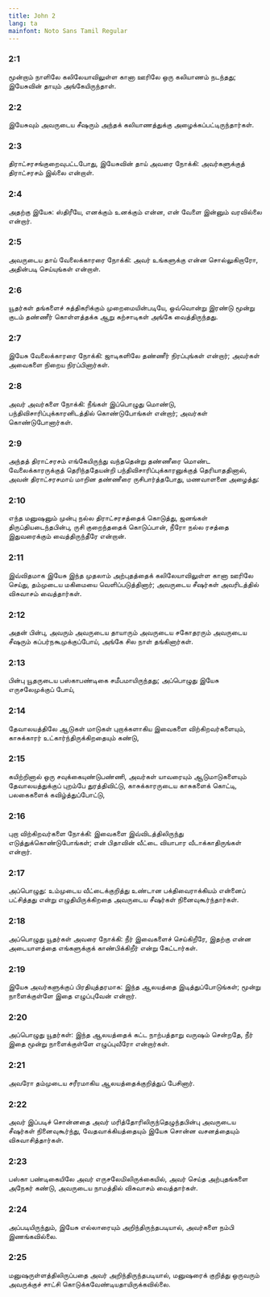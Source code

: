 ```yaml
---
title: John 2
lang: ta
mainfont: Noto Sans Tamil Regular
---
```


###  2:1

மூன்றாம் நாளிலே கலிலேயாவிலுள்ள கானா ஊரிலே ஒரு கலியாணம் நடந்தது; இயேசுவின் தாயும் அங்கேயிருந்தாள்.

###  2:2

இயேசுவும் அவருடைய சீஷரும் அந்தக் கலியாணத்துக்கு அழைக்கப்பட்டிருந்தார்கள்.

###  2:3

திராட்சரசங்குறைவுபட்டபோது, இயேசுவின் தாய் அவரை நோக்கி: அவர்களுக்குத் திராட்சரசம் இல்லை என்றாள்.

###  2:4

அதற்கு இயேசு: ஸ்திரீயே, எனக்கும் உனக்கும் என்ன, என் வேளை இன்னும் வரவில்லை என்றார்.

###  2:5

அவருடைய தாய் வேலைக்காரரை நோக்கி: அவர் உங்களுக்கு என்ன சொல்லுகிறாரோ, அதின்படி செய்யுங்கள் என்றாள்.

###  2:6

யூதர்கள் தங்களைச் சுத்திகரிக்கும் முறைமையின்படியே, ஒவ்வொன்று இரண்டு மூன்று குடம் தண்ணீர் கொள்ளத்தக்க ஆறு கற்சாடிகள் அங்கே வைத்திருந்தது.

###  2:7

இயேசு வேலைக்காரரை நோக்கி: ஜாடிகளிலே தண்ணீர் நிரப்புங்கள் என்றார்; அவர்கள் அவைகளை நிறைய நிரப்பினார்கள்.

###  2:8

அவர் அவர்களை நோக்கி: நீங்கள் இப்பொழுது மொண்டு, பந்திவிசாரிப்புக்காரனிடத்தில் கொண்டுபோங்கள் என்றார்; அவர்கள் கொண்டுபோனார்கள்.

###  2:9

அந்தத் திராட்சரசம் எங்கேயிருந்து வந்ததென்று தண்ணீரை மொண்ட வேலைக்காரருக்குத் தெரிந்ததேயன்றி பந்திவிசாரிப்புக்காரனுக்குத் தெரியாததினால், அவன் திராட்சரசமாய் மாறின தண்ணீரை ருசிபார்த்தபோது, மணவாளனை அழைத்து:

###  2:10

எந்த மனுஷனும் முன்பு நல்ல திராட்சரசத்தைக் கொடுத்து, ஜனங்கள் திருப்தியடைந்தபின்பு, ருசி குறைந்ததைக் கொடுப்பான், நீரோ நல்ல ரசத்தை இதுவரைக்கும் வைத்திருந்தீரே என்றான்.

###  2:11

இவ்விதமாக இயேசு இந்த முதலாம் அற்புதத்தைக் கலிலேயாவிலுள்ள கானா ஊரிலே செய்து, தம்முடைய மகிமையை வெளிப்படுத்தினார்; அவருடைய சீஷர்கள் அவரிடத்தில் விசுவாசம் வைத்தார்கள்.

###  2:12

அதன் பின்பு, அவரும் அவருடைய தாயாரும் அவருடைய சகோதரரும் அவருடைய சீஷரும் கப்பர்நகூமுக்குப்போய், அங்கே சில நாள் தங்கினார்கள்.

###  2:13

பின்பு யூதருடைய பஸ்காபண்டிகை சமீபமாயிருந்தது; அப்பொழுது இயேசு எருசலேமுக்குப் போய்,

###  2:14

தேவாலயத்திலே ஆடுகள் மாடுகள் புறாக்களாகிய இவைகளை விற்கிறவர்களையும், காசுக்காரர் உட்கார்ந்திருக்கிறதையும் கண்டு,

###  2:15

கயிற்றினால் ஒரு சவுக்கையுண்டுபண்ணி, அவர்கள் யாவரையும் ஆடுமாடுகளையும் தேவாலயத்துக்குப் புறம்பே துரத்திவிட்டு, காசுக்காரருடைய காசுகளைக் கொட்டி, பலகைகளைக் கவிழ்த்துப்போட்டு,

###  2:16

புறா விற்கிறவர்களை நோக்கி: இவைகளை இவ்விடத்திலிருந்து எடுத்துக்கொண்டுபோங்கள்; என் பிதாவின் வீட்டை வியாபார வீடாக்காதிருங்கள் என்றார்.

###  2:17

அப்பொழுது: உம்முடைய வீட்டைக்குறித்து உண்டான பக்திவைராக்கியம் என்னைப் பட்சித்தது என்று எழுதியிருக்கிறதை அவருடைய சீஷர்கள் நினைவுகூர்ந்தார்கள்.

###  2:18

அப்பொழுது யூதர்கள் அவரை நோக்கி: நீர் இவைகளைச் செய்கிறீரே, இதற்கு என்ன அடையாளத்தை எங்களுக்குக் காண்பிக்கிறீர் என்று கேட்டார்கள்.

###  2:19

இயேசு அவர்களுக்குப் பிரதியுத்தரமாக: இந்த ஆலயத்தை இடித்துப்போடுங்கள்; மூன்று நாளைக்குள்ளே இதை எழுப்புவேன் என்றார்.

###  2:20

அப்பொழுது யூதர்கள்: இந்த ஆலயத்தைக் கட்ட நாற்பத்தாறு வருஷம் சென்றதே, நீர் இதை மூன்று நாளைக்குள்ளே எழுப்புவீரோ என்றார்கள்.

###  2:21

அவரோ தம்முடைய சரீரமாகிய ஆலயத்தைக்குறித்துப் பேசினார்.

###  2:22

அவர் இப்படிச் சொன்னதை அவர் மரித்தோரிலிருந்தெழுந்தபின்பு அவருடைய சீஷர்கள் நினைவுகூர்ந்து, வேதவாக்கியத்தையும் இயேசு சொன்ன வசனத்தையும் விசுவாசித்தார்கள்.

###  2:23

பஸ்கா பண்டிகையிலே அவர் எருசலேமிலிருக்கையில், அவர் செய்த அற்புதங்களை அநேகர் கண்டு, அவருடைய நாமத்தில் விசுவாசம் வைத்தார்கள்.

###  2:24

அப்படியிருந்தும், இயேசு எல்லாரையும் அறிந்திருந்தபடியால், அவர்களை நம்பி இணங்கவில்லை.

###  2:25

மனுஷருள்ளத்திலிருப்பதை அவர் அறிந்திருந்தபடியால், மனுஷரைக் குறித்து ஒருவரும் அவருக்குச் சாட்சி கொடுக்கவேண்டியதாயிருக்கவில்லை.

